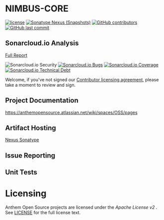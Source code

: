 # NIMBUS-CORE

[![license](https://img.shields.io/github/license/openanthem/nimbus-core.svg)]() [![Sonatype Nexus (Snapshots)](https://img.shields.io/nexus/s/https/oss.sonatype.org/com.antheminc.oss/nimbus-core.svg)](https://oss.sonatype.org/#nexus-search;quick~com.antheminc.oss) [![GitHub contributors](https://img.shields.io/github/contributors/openanthem/nimbus-core.svg)]() [![GitHub last commit](https://img.shields.io/github/last-commit/openanthem/nimbus-core.svg)]() 

## Sonarcloud.io Analysis
[Full Report](https://sonarcloud.io/dashboard?id=com.antheminc.oss%3Animbus-core)

![Sonarcloud.io Security](https://sonarcloud.io/api/project_badges/measure?project=com.antheminc.oss%3Animbus-core&metric=security_rating)
[![Sonarcloud.io Bugs](https://sonarcloud.io/api/project_badges/measure?project=com.antheminc.oss%3Animbus-core&metric=bugs)]() 
[![Sonarcloud.io Coverage](https://sonarcloud.io/api/project_badges/measure?project=com.antheminc.oss%3Animbus-core&metric=coverage)]() [![Sonarcloud.io Technical Debt](https://sonarcloud.io/api/project_badges/measure?project=com.antheminc.oss%3Animbus-core&metric=sqale_index)]() 

Welcome, if you've not signed our [Contributor licensing agreement](https://cla-oss.herokuapp.com/), please take a moment to review and sign.

## Project Documentation
https://anthemopensource.atlassian.net/wiki/spaces/OSS/pages

## Artifact Hosting
[Nexus Sonatype](https://oss.sonatype.org/#nexus-search;quick~com.antheminc.oss)

## Issue Reporting

## Unit Tests

Licensing
=========
Anthem Open Source projects are licensed under the *Apache License v2* . See
[LICENSE](https://github.com/openanthem/oss-base/blob/master/LICENSE) for the full
license text.
